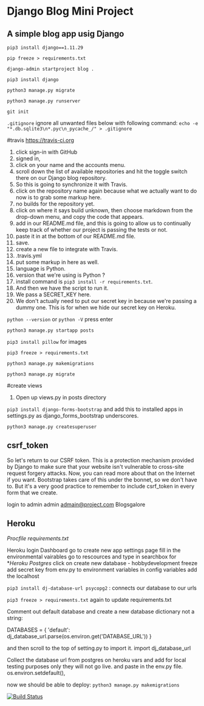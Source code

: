 # Django Blog Mini Project

## A simple blog app usig Django

`pip3 install django==1.11.29`

`pip freeze > requirements.txt`

`django-admin startproject blog .`

`pip3 install django`

`python3 manage.py migrate`

`python3 manage.py runserver`

`git init`

`.gitignore`
ignore all unwanted files below with following command:
`echo -e "*.db.sqlite3\n*.pyc\n_pycache_/" > .gitignore`

#travis
https://travis-ci.org

1.  click sign-in with GitHub
1.  signed in, 
1.  click on your name and the accounts menu.
1. scroll down the list of available repositories and hit the toggle switch there on our Django blog repository.
1.  So this is going to synchronize it with Travis.
1.   click on the repository name again because what we actually want to do now is to grab some markup here.
1.   no builds for the repository yet.
1.  click on where it says build unknown, then choose markdown from the drop-down menu, and copy the code that appears.
1.  add in our README.md file, and this is going to allow us to continually keep track of whether our project is passing the tests or not.
1.  paste it in at the bottom of our README.md file.
1.  save.
1.  create a new file to integrate with Travis.
1.   .travis.yml
1.   put some markup in here as well.
1.   language is Python.
1.   version that we're using is Python ?
1.   install command is `pip3 install -r requirements.txt`.
1.   And then we have the script to run it.
1.   We pass a SECRET_KEY here.
1.  We don't actually need to put our secret key in because we're passing a dummy one.
    This is for when we hide our secret key on Heroku.

`python --version` or `python -V` press enter

`python3 manage.py startapp posts`

`pip3 install pillow`   for images

`pip3 freeze > requirements.txt`

`python3 manage.py makemigrations`

`python3 manage.py migrate`

#create views

1.  Open up views.py in posts directory

`pip3 install django-forms-bootstrap` 
and add this to installed apps in settings.py as django_forms_bootstrap underscores.

`python3 manage.py createsuperuser`
## csrf_token
So let's return to our CSRF token.
This is a protection mechanism provided by Django to make sure that your website isn't vulnerable to cross-site request forgery attacks.
Now, you can read more about that on the Internet if you want.
Bootstrap takes care of this under the bonnet, so we don't have to.
But it's a very good practice to remember to include csrf_token in every form that we create.

login to admin
admin
admain@project.com
Blogsgalore

## Heroku
*Procfile*
*requirements.txt*

Heroku login
Dashboard go to create new app
settings page
fill in the environmental vairables
go to rescources and type in searchbox for **Heroku Postgres*
click on create new database - hobbydevelopment freeze
add secret key from env.py to environment variables in config variables
add the localhost 


`pip3 install dj-database-url psycopg2`  : connects our database to our urls

`pip3 freeze > requirements.txt` again to update requirements.txt


Comment out default database and create a new database dictionary not a string:

DATABASES = {
    'default': dj_database_url.parse(os.environ.get('DATABASE_URL'))
}

and then scroll to the top of setting.py to import it.
import dj_database_url

Collect the database url from postgres on heroku vars and add for local testing purposes only they will not go live.
and paste in the env.py file.
os.environ.setdefault(),

now we should be able to deploy:
`python3 manage.py makemigrations`

[![Build Status](https://travis-ci.com/SOliv1/Blogaboutit.svg?branch=master)](https://travis-ci.com/SOliv1/Blogaboutit)
